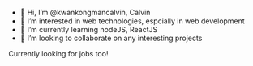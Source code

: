 - 👋 Hi, I’m @kwankongmancalvin, Calvin
- 👀 I’m interested in web technologies, espcially in web development
- 🌱 I’m currently learning nodeJS, ReactJS
- 💞️ I’m looking to collaborate on any interesting projects

Currently looking for jobs too!

<!---
kwankongmancalvin/kwankongmancalvin is a ✨ special ✨ repository because its `README.md` (this file) appears on your GitHub profile.
You can click the Preview link to take a look at your changes.
--->
